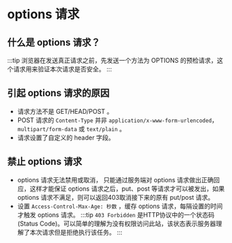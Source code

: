 # options 请求

## 什么是 options 请求？
:::tip
浏览器在发送真正请求之前，先发送一个方法为 OPTIONS 的预检请求，这个请求用来验证本次请求是否安全。
:::

## 引起 options 请求的原因
+ 请求方法不是 GET/HEAD/POST 。
+ POST 请求的 `Content-Type` 并非 `application/x-www-form-urlencoded`，`multipart/form-data` 或 `text/plain` 。
+ 请求设置了自定义的 header 字段。

## 禁止 options 请求
+ options 请求无法禁用或取消， 只能通过服务端对 options 请求做出正确回应，这样才能保证 options 请求之后，put、post 等请求才可以被发出，如果 options 请求不满足，则可以返回403取消接下来的原有 put/post 请求。
+ 设置 `Access-Control-Max-Age: 秒数` ，缓存 options 请求，每隔设置的时间才触发 options 请求。
:::tip
 `403 Forbidden` 是HTTP协议中的一个状态码(Status Code)。可以简单的理解为没有权限访问此站，该状态表示服务器理解了本次请求但是拒绝执行该任务。
:::
